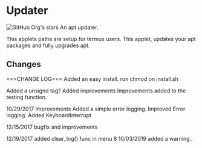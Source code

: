 # Updater


![GitHub Org's stars](https://img.shields.io/github/stars/ghosthunter15?style=plastic)
An apt updater.

This applets paths are setup for termux users.
This applet, updates your apt packages and fully upgrades apt.

## Changes
===CHANGE LOG===
Added an easy install.
run chmod on install.sh

Added a unsignd tag?
Added improvements
Improvements added to the testing function.

10/29/2017
	Improvements
    Added a simple error logging.
    Improved Error logging.
    Added KeyboardInterrupt

12/15/2017
	bugfix and improvements

12/19/2017
	added clear_log() func in menu 8
10/03/2019
	added a warning..
